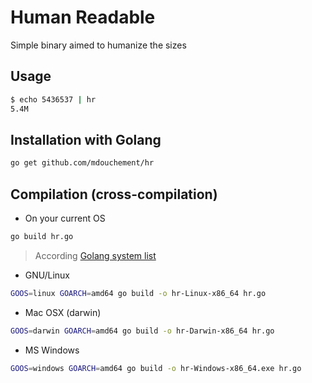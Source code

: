 # Human Readable

Simple binary aimed to humanize the sizes

## Usage

```sh
$ echo 5436537 | hr
5.4M
```

## Installation with Golang

```bash
go get github.com/mdouchement/hr
```

## Compilation (cross-compilation)

- On your current OS

```sh
go build hr.go
```

> According [Golang system list](https://github.com/golang/go/blob/master/src/go/build/syslist.go)

- GNU/Linux

```sh
GOOS=linux GOARCH=amd64 go build -o hr-Linux-x86_64 hr.go
```

- Mac OSX (darwin)

```sh
GOOS=darwin GOARCH=amd64 go build -o hr-Darwin-x86_64 hr.go
```

- MS Windows

```sh
GOOS=windows GOARCH=amd64 go build -o hr-Windows-x86_64.exe hr.go
```
